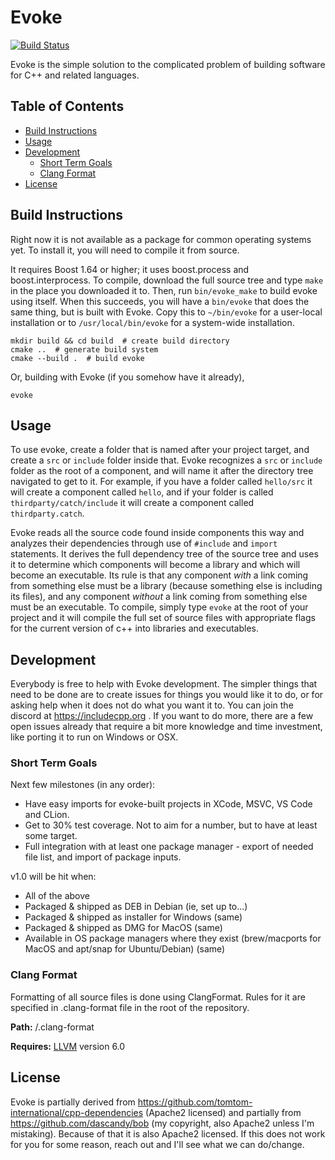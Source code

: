 # Evoke  <!-- omit in toc -->

[![Build Status](https://dev.azure.com/dascandy/Evoke/_apis/build/status/dascandy.evoke?branchName=master)](https://dev.azure.com/dascandy/Evoke/_build/latest?definitionId=1&branchName=master)

Evoke is the simple solution to the complicated problem of building software for C++ and related languages.

## Table of Contents  <!-- omit in toc -->

- [Build Instructions](#build-instructions)
- [Usage](#usage)
- [Development](#development)
  - [Short Term Goals](#short-term-goals)
  - [Clang Format](#clang-format)
- [License](#license)

## Build Instructions

Right now it is not available as a package for common operating systems yet. To install it, you will need to compile it from source.

It requires Boost 1.64 or higher; it uses boost.process and boost.interprocess. To compile, download the full source tree and type `make` in the place you downloaded it to. Then, run `bin/evoke_make` to build evoke using itself. When this succeeds, you will have a `bin/evoke` that does the same thing, but is built with Evoke. Copy this to `~/bin/evoke` for a user-local installation or to `/usr/local/bin/evoke` for a system-wide installation.

```console
mkdir build && cd build  # create build directory
cmake ..  # generate build system
cmake --build .  # build evoke
```

Or, building with Evoke (if you somehow have it already),

```console
evoke
```

## Usage

To use evoke, create a folder that is named after your project target, and create a `src` or `include` folder inside that. Evoke recognizes a `src` or `include` folder as the root of a component, and will name it after the directory tree navigated to get to it. For example, if you have a folder called `hello/src` it will create a component called `hello`, and if your folder is called `thirdparty/catch/include` it will create a component called `thirdparty.catch`.

Evoke reads all the source code found inside components this way and analyzes their dependencies through use of `#include` and `import` statements. It derives the full dependency tree of the source tree and uses it to determine which components will become a library and which will become an executable. Its rule is that any component *with* a link coming from something else must be a library (because something else is including its files), and any component *without* a link coming from something else must be an executable. To compile, simply type `evoke` at the root of your project and it will compile the full set of source files with appropriate flags for the current version of c++ into libraries and executables.

## Development

Everybody is free to help with Evoke development. The simpler things that need to be done are to create issues for things you would like it to do, or for asking help when it does not do what you want it to. You can join the discord at https://includecpp.org . If you want to do more, there are a few open issues already that require a bit more knowledge and time investment, like porting it to run on Windows or OSX.

### Short Term Goals

Next few milestones (in any order):
- Have easy imports for evoke-built projects in XCode, MSVC, VS Code and CLion.
- Get to 30% test coverage. Not to aim for a number, but to have at least some target.
- Full integration with at least one package manager - export of needed file list, and import of package inputs. 

v1.0 will be hit when:

- All of the above
- Packaged & shipped as DEB in Debian (ie, set up to...)
- Packaged & shipped as installer for Windows (same)
- Packaged & shipped as DMG for MacOS (same)
- Available in OS package managers where they exist (brew/macports for MacOS and apt/snap for Ubuntu/Debian) (same)

### Clang Format

Formatting of all source files is done using ClangFormat. Rules for it are specified in .clang-format file in the root of the repository.

**Path:** /.clang-format

**Requires:** [LLVM](http://llvm.org/) version 6.0

## License

Evoke is partially derived from https://github.com/tomtom-international/cpp-dependencies (Apache2 licensed) and partially from https://github.com/dascandy/bob (my copyright, also Apache2 unless I'm mistaking). Because of that it is also Apache2 licensed. If this does not work for you for some reason, reach out and I'll see what we can do/change.

